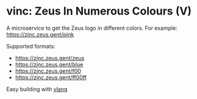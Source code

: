 # vinc: Zeus In Numerous Colours (V)

A microservice to get the Zeus logo in different colors. For example: https://zinc.zeus.gent/pink

Supported formats:

- https://zinc.zeus.gent/zeus
- https://zinc.zeus.gent/blue
- https://zinc.zeus.gent/f00
- https://zinc.zeus.gent/ff00ff

Easy building with [vlang](https://vlang.io)